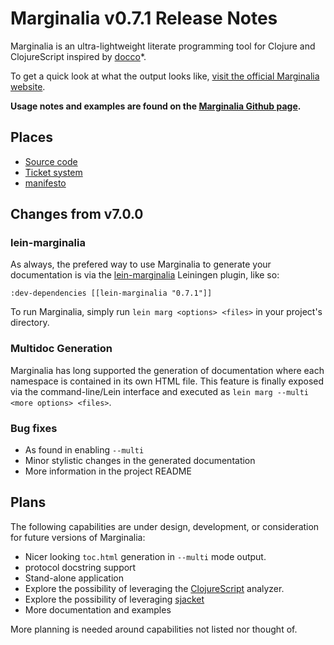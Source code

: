 Marginalia v0.7.1 Release Notes
===============================

Marginalia is an ultra-lightweight literate programming tool for Clojure and ClojureScript inspired by [docco](http://jashkenas.github.com/docco/)*.

To get a quick look at what the output looks like, [visit the official Marginalia website](http://fogus.me/fun/marginalia/).

**Usage notes and examples are found on the [Marginalia Github page](http://github.com/fogus/marginalia).**

Places
------

* [Source code](https://github.com/fogus/marginalia)
* [Ticket system](https://github.com/fogus/marginalia/issues)
* [manifesto](http://blog.fogus.me/2011/01/05/the-marginalia-manifesto/)

Changes from v7.0.0
-------------------

### lein-marginalia

As always, the prefered way to use Marginalia to generate your documentation is via the [lein-marginalia](http://github.com/fogus/lein-marginalia) Leiningen plugin, like so:

    :dev-dependencies [[lein-marginalia "0.7.1"]]

To run Marginalia, simply run `lein marg <options> <files>` in your project's directory.

### Multidoc Generation

Marginalia has long supported the generation of documentation where each namespace is contained in its own HTML file. This feature is finally exposed via the command-line/Lein interface and executed as `lein marg --multi <more options> <files>`.

### Bug fixes

* As found in enabling `--multi`
* Minor stylistic changes in the generated documentation
* More information in the project README

Plans
-----

The following capabilities are under design, development, or consideration for future versions of Marginalia:

* Nicer looking `toc.html` generation in `--multi` mode output.
* protocol docstring support
* Stand-alone application
* Explore the possibility of leveraging the [ClojureScript](http://github.com/clojure/clojurescript) analyzer.
* Explore the possibility of leveraging [sjacket](https://github.com/cgrand/sjacket)
* More documentation and examples

More planning is needed around capabilities not listed nor thought of.
